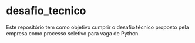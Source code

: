 # desafio_tecnico
Este repositório tem como objetivo cumprir o desafio técnico proposto pela empresa como processo seletivo para vaga de Python.
